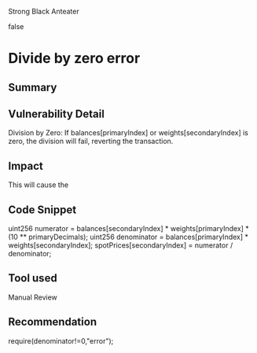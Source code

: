 Strong Black Anteater

false

# Divide by zero error

## Summary

## Vulnerability Detail
Division by Zero: If balances[primaryIndex] or weights[secondaryIndex] is zero, the division will fail, reverting the transaction.
## Impact
This will cause the 
## Code Snippet
  uint256 numerator = balances[secondaryIndex] * weights[primaryIndex] * (10 ** primaryDecimals);
  uint256 denominator = balances[primaryIndex] * weights[secondaryIndex];
 spotPrices[secondaryIndex] = numerator / denominator;
## Tool used

Manual Review

## Recommendation
require(denominator!=0,"error");